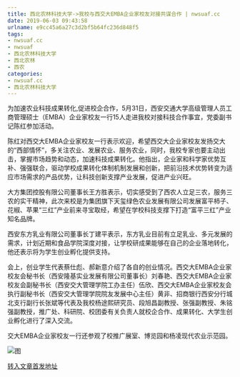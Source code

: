 ```yaml
---
title: 西北农林科技大学->我校与西交大EMBA企业家校友对接共谋合作 | nwsuaf.cc
date: 2019-06-03 09:43:58
urlname: e9cc45a6a27c3d2bf5b64fc236d848f5
tags: 
- nwsuaf.cc
- nwsuaf
- 西北农林科技大学
- 西北农林
- 西农
categories:
- nwsuaf.cc
- 西北农林科技大学
---
```



为加速农业科技成果转化,促进校企合作，5月31日，西安交通大学高级管理人员工商管理硕士（EMBA）企业家校友一行15人走进我校对接科技合作事宜，党委副书记陈红参加活动。

陈红对西交大EMBA企业家校友一行表示欢迎，希望西交大企业家校友发扬交大的“西部情怀”，多关注农业、发展农业、服务农业，同时，我校专家也要主动出击，掌握市场趋势和动态，加速科技成果转化。他指出，企业家和科学家优势互补、强强联合，驱动学校成果转化体制机制发展和创新，把前沿技术优势转变为适应市场需求的产品优势，让科技创新支撑产业发展，促进产业兴旺。

大方集团控股有限公司董事长王方胜表示，切实感受到了西农人立足三农，服务三农的实干精神，此次来校是为集团旗下天玺绿色农业发展有限公司发展富平柿子、花椒、苹果“三红”产业前来寻宝取经，希望在学校科技支撑下打造“富平三红”产业知名品牌。

西安东方乳业有限公司董事长丁建平表示，东方乳业目前有立足乳业、多元发展的需求，计划近期和食品学院深度对接，让学校研成果能够在自己的企业落地转化，他还表示将为学生创业孵化提供支持。

会上，创业学生代表蔡仕彪、郝新意介绍了各自的创业情况。西交大EMBA企业家校友会秘书长（西安隆基实业发展有限公司董事长）刘春艳、西交大EMBA企业家校友会副秘书长（西安交大管理学院工办主任）伍欣、西交大EMBA企业家校友会执行副秘书长（西安交大管理学院院友发展中心主任）黄非、招商银行西安分行城北支行副行长张斌等代表及我校杨途熙研究员、段旭昌副教授、张强副教授、朱铭强副教授，推广处、科研院、校团委有关负责人就校企合作、成果转化、大学生创业孵化进行了深入交流。

交大EMBA企业家校友一行还参观了校推广展室、博览园和杨凌现代农业示范园。



![图](https://news.nwsuaf.edu.cn/images/content/2019-06/20190603085823267609.jpg)

[转入文章首发地址](https://news.nwsuaf.edu.cn/xnxw/90015.htm)